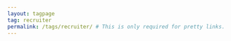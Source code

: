 ```yaml
---
layout: tagpage
tag: recruiter
permalink: /tags/recruiter/ # This is only required for pretty links.
---
```

